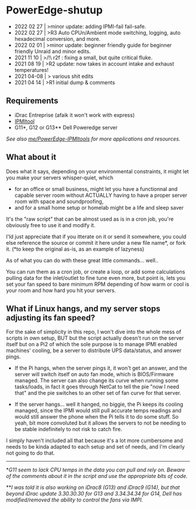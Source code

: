 # PowerEdge-shutup
- 2022 02 27 | >minor update: adding IPMI-fail fail-safe.
- 2022 02 27 | >R3 Auto CPUn/Ambient mode switching, logging, auto hexadecimal conversion, and more.
- 2022 02 01 | >minor update: beginner friendly guide for beginner friendly Unraid and minor edits.
- 2021 11 10 | >/!\ r2f : fixing a small, but quite critical fluke.
- 2021 08 19 | >R2 update: now takes in account intake and exhaust temperatures!
- 2021 04-08 | > various shit edits
- 2021 04 14 | >R1 initial dump & comments

## Requirements
- iDrac Entreprise (afaik it won't work with express)
- [IPMItool](https://github.com/ipmitool/ipmitool)
- G11*, G12 or G13** Dell Poweredge server

*See also [me/PowerEdge-IPMItools](https://github.com/White-Raven/PowerEdge-IPMItools) for more applications and resources.*

## What about it
Does what it says, depending on your environmental constraints, it might let you make your servers whisper-quiet, which 
- for an office or small business, might let you have a functionnal and capable server room without ACTUALLY having to have a proper server room with space and soundproofing,
- and for a small home setup or homelab might be a life and sleep saver


It's the "raw script" that can be almost used as is in a cron job, you're obviously free to use it and modify it.

I'ld just appreciate that if you itterate on it or send it somewhere, you could else reference the source or commit it here under a new file name*, or fork it.
(*to keep the original as-is, as an example of lazyness)

As of what you can do with these great little commands... well..

You can run them as a cron job, or create a loop, or add some calculations pulling data for the inlet/outlet to fine tune even more, but point is, lets you set your fan speed to bare minimum RPM depending of how warm or cool is your room and how hard you hit your servers.



## What if Linux hangs, and my server stops adjusting its fan speed?

For the sake of simplicity in this repo, I won't dive into the whole mess of scripts in own setup, BUT
but the script actually doesn't run on the server itself but on a Pi2 of which the sole purpose is to manage IPMI enabled machines' cooling, be a server to distribute UPS data/status, and answer pings.

- If the Pi hangs, when the server pings it, it won't get an answer, and the server will switch itself on auto fan mode, which is BIOS/Firmware managed.
The server can also change its curve when running some tasks/loads, in fact it goes through NetCat to tell the pie "now I need that" and the pie switches to an other set of fan curve for that server.

- If the server hangs... well it hanged, no biggie, the Pi keeps its cooling managed, since the IPMI would still pull accurate temps readings and would still answer the phone when the Pi tells it to do some stuff.
So yeah, bit more convoluted but it allows the servers to not be needing to be stable indefinitely to not risk to catch fire.

I simply haven't included all that because it's a lot more cumbersome and needs to be kinda adapted to each setup and set of needs, and I'm clearly not going to do that.


----------------
*_G11 seem to lack CPU temps in the data you can pull and rely on. Beware of the comments about it in the script and use the appropriate bits of code._

**_I was told it is also working on iDrac8 (G13) and iDrac9 (G14), but that beyond iDrac update 3.30.30.30 for G13 and 3.34.34.34 for G14, Dell has modified/removed the ability to control the fans via IMPI._
